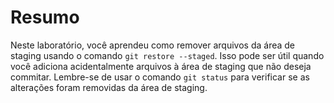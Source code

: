 # Resumo

Neste laboratório, você aprendeu como remover arquivos da área de staging usando o comando `git restore --staged`. Isso pode ser útil quando você adiciona acidentalmente arquivos à área de staging que não deseja commitar. Lembre-se de usar o comando `git status` para verificar se as alterações foram removidas da área de staging.
